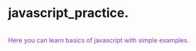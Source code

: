 <h1><b>javascript_practice.</b></h1><br>
<span style="color: blueviolet;">Here you can learn basics of javascript with simple examples.</span>
